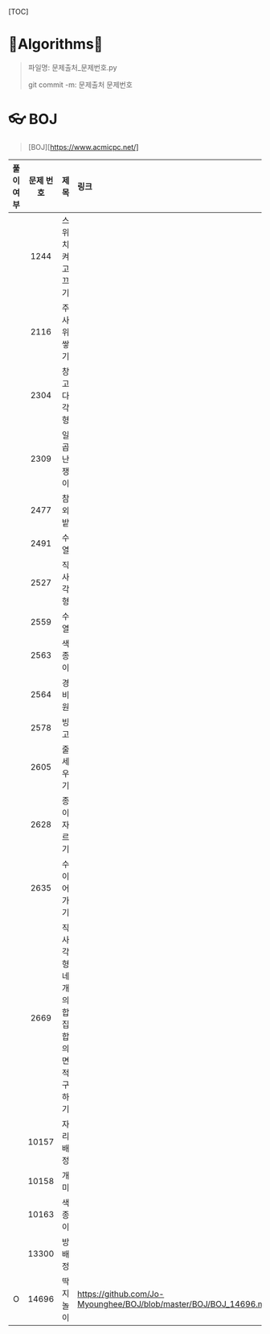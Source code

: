 [TOC]

# 🐢Algorithms🐇

>  파일명: 문제출처_문제번호.py
>
> git commit -m: 문제출처 문제번호



# 👓 BOJ

>  [BOJ][https://www.acmicpc.net/]



| 풀이 여부 | 문제 번호 | 제목                                 | 링크                                                         |
| :-------: | :-------: | :----------------------------------- | :----------------------------------------------------------- |
|           |   1244    | 스위치 켜고 끄기                     |                                                              |
|           |   2116    | 주사위 쌓기                          |                                                              |
|           |   2304    | 창고 다각형                          |                                                              |
|           |   2309    | 일곱 난쟁이                          |                                                              |
|           |   2477    | 참외밭                               |                                                              |
|           |   2491    | 수열                                 |                                                              |
|           |   2527    | 직사각형                             |                                                              |
|           |   2559    | 수열                                 |                                                              |
|           |   2563    | 색종이                               |                                                              |
|           |   2564    | 경비원                               |                                                              |
|           |   2578    | 빙고                                 |                                                              |
|           |   2605    | 줄 세우기                            |                                                              |
|           |   2628    | 종이자르기                           |                                                              |
|           |   2635    | 수 이어가기                          |                                                              |
|           |   2669    | 직사각형 네개의 합집합의 면적 구하기 |                                                              |
|           |   10157   | 자리배정                             |                                                              |
|           |   10158   | 개미                                 |                                                              |
|           |   10163   | 색종이                               |                                                              |
|           |   13300   | 방배정                               |                                                              |
|     O     |   14696   | 딱지놀이                             | https://github.com/Jo-Myounghee/BOJ/blob/master/BOJ/BOJ_14696.md |



